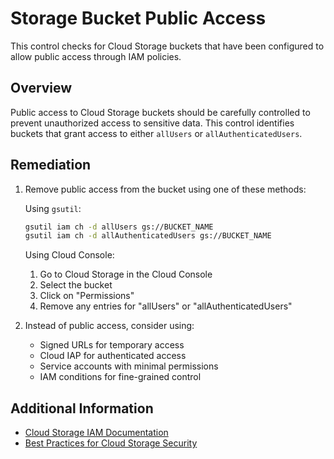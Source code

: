 # Storage Bucket Public Access

This control checks for Cloud Storage buckets that have been configured to allow public access through IAM policies.

## Overview

Public access to Cloud Storage buckets should be carefully controlled to prevent unauthorized access to sensitive data. This control identifies buckets that grant access to either `allUsers` or `allAuthenticatedUsers`.

## Remediation

1. Remove public access from the bucket using one of these methods:

   Using `gsutil`:
   ```bash
   gsutil iam ch -d allUsers gs://BUCKET_NAME
   gsutil iam ch -d allAuthenticatedUsers gs://BUCKET_NAME
   ```

   Using Cloud Console:
   1. Go to Cloud Storage in the Cloud Console
   2. Select the bucket
   3. Click on "Permissions"
   4. Remove any entries for "allUsers" or "allAuthenticatedUsers"

2. Instead of public access, consider using:
   - Signed URLs for temporary access
   - Cloud IAP for authenticated access
   - Service accounts with minimal permissions
   - IAM conditions for fine-grained control

## Additional Information

- [Cloud Storage IAM Documentation](https://cloud.google.com/storage/docs/access-control/iam)
- [Best Practices for Cloud Storage Security](https://cloud.google.com/storage/docs/best-practices#security) 